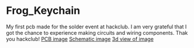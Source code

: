 # Frog_Keychain
My first pcb made  for the solder event at hackclub. I am very grateful that I got the chance to experience making circuits and wiring components. Thak you hackclub!
[PCB image](<Screenshot 2025-05-24 152243.png>)
[Schematic image](<Screenshot 2025-05-24 150715.png>) 
[3d view of image](<Screenshot 2025-05-24 150733.png>)
